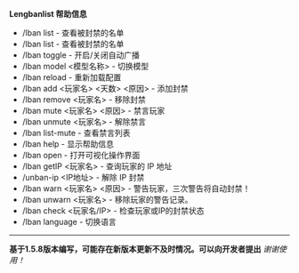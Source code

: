 **Lengbanlist 帮助信息**
 - /lban list - 查看被封禁的名单
 - /lban list - 查看被封禁的名单
 - /lban toggle - 开启/关闭自动广播
 - /lban model <模型名称> - 切换模型
 - /lban reload - 重新加载配置
 - /lban add <玩家名> <天数> <原因> - 添加封禁
 - /lban remove <玩家名> - 移除封禁
 - /lban mute <玩家名> <原因> - 禁言玩家
 - /lban unmute <玩家名> - 解除禁言
 - /lban list-mute - 查看禁言列表
 - /lban help - 显示帮助信息
 - /lban open - 打开可视化操作界面
 - /lban getIP <玩家名> - 查询玩家的 IP 地址
 - /unban-ip <IP地址> - 解除 IP 封禁
 - /lban warn <玩家名> <原因> - 警告玩家，三次警告将自动封禁！
 - /lban unwarn <玩家名> - 移除玩家的警告记录。
 - /lban check <玩家名/IP> - 检查玩家或IP的封禁状态
 - /lban language - 切换语言
 ----------------------------
**基于1.5.8版本编写，可能存在新版本更新不及时情况。可以向开发者提出**
*谢谢使用！*

